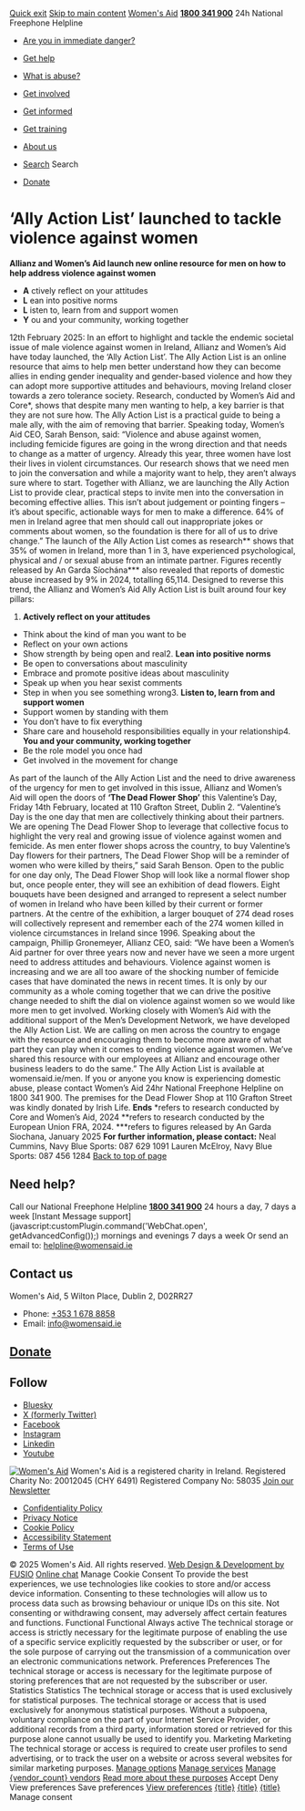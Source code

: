[Quick exit](https://www.womensaid.ie/get-informed/news-events/media-releases/ally-action-list-launched-to-tackle-violence-against-women/#exit)
[Skip to main content](https://www.womensaid.ie/get-informed/news-events/media-releases/ally-action-list-launched-to-tackle-violence-against-women/#pagecontent "Skip to main content")
[Women's Aid](https://www.womensaid.ie/)
**[1800 341 900](tel:1800341900)** 24h National Freephone Helpline
  * [Are you in immediate danger?](https://www.womensaid.ie/are-you-in-immediate-danger/)
  * [Get help](https://www.womensaid.ie/get-help/)
  * [What is abuse?](https://www.womensaid.ie/what-is-abuse/)
  * [Get involved](https://www.womensaid.ie/get-involved/)
  * [Get informed](https://www.womensaid.ie/get-informed/)
  * [Get training](https://www.womensaid.ie/get-training/)
  * [About us](https://www.womensaid.ie/about-us/)


  * [Search](https://www.womensaid.ie/get-informed/news-events/media-releases/ally-action-list-launched-to-tackle-violence-against-women/)
Search
  * [Donate](https://www.womensaid.ie/get-involved/donate/)


# ‘Ally Action List’ launched to tackle violence against women
**Allianz and Women’s Aid launch new online resource for men on how to help address violence against women**
  * **A** ctively reflect on your attitudes
  * **L** ean into positive norms
  * **L** isten to, learn from and support women
  * **Y** ou and your community, working together


12th February 2025: In an effort to highlight and tackle the endemic societal issue of male violence against women in Ireland, Allianz and Women’s Aid have today launched, the ‘Ally Action List’.
The Ally Action List is an online resource that aims to help men better understand how they can become allies in ending gender inequality and gender-based violence and how they can adopt more supportive attitudes and behaviours, moving Ireland closer towards a zero tolerance society. Research, conducted by Women’s Aid and Core*, shows that despite many men wanting to help, a key barrier is that they are not sure how. The Ally Action List is a practical guide to being a male ally, with the aim of removing that barrier.
Speaking today, Women’s Aid CEO, Sarah Benson, said:
“Violence and abuse against women, including femicide figures are going in the wrong direction and that needs to change as a matter of urgency. Already this year, three women have lost their lives in violent circumstances. Our research shows that we need men to join the conversation and while a majority want to help, they aren’t always sure where to start. Together with Allianz, we are launching the Ally Action List to provide clear, practical steps to invite men into the conversation in becoming effective allies. This isn’t about judgement or pointing fingers – it’s about specific, actionable ways for men to make a difference. 64% of men in Ireland agree that men should call out inappropriate jokes or comments about women, so the foundation is there for all of us to drive change.”
The launch of the Ally Action List comes as research** shows that 35% of women in Ireland, more than 1 in 3, have experienced psychological, physical and / or sexual abuse from an intimate partner. Figures recently released by An Garda Síochána*** also revealed that reports of domestic abuse increased by 9% in 2024, totalling 65,114.
Designed to reverse this trend, the Allianz and Women’s Aid Ally Action List is built around four key pillars:
  1. **Actively reflect on your attitudes**


  * Think about the kind of man you want to be
  * Reflect on your own actions
  * Show strength by being open and real2. **Lean into positive norms**
  * Be open to conversations about masculinity
  * Embrace and promote positive ideas about masculinity
  * Speak up when you hear sexist comments
  * Step in when you see something wrong3. **Listen to, learn from and support women**
  * Support women by standing with them
  * You don’t have to fix everything
  * Share care and household responsibilities equally in your relationship4. **You and your community, working together**
  * Be the role model you once had
  * Get involved in the movement for change


As part of the launch of the Ally Action List and the need to drive awareness of the urgency for men to get involved in this issue, Allianz and Women’s Aid will open the doors of **‘The Dead Flower Shop’** this Valentine’s Day, Friday 14th February, located at 110 Grafton Street, Dublin 2.
“Valentine’s Day is the one day that men are collectively thinking about their partners. We are opening The Dead Flower Shop to leverage that collective focus to highlight the very real and growing issue of violence against women and femicide. As men enter flower shops across the country, to buy Valentine’s Day flowers for their partners, The Dead Flower Shop will be a reminder of women who were killed by theirs,” said Sarah Benson.
Open to the public for one day only, The Dead Flower Shop will look like a normal flower shop but, once people enter, they will see an exhibition of dead flowers. Eight bouquets have been designed and arranged to represent a select number of women in Ireland who have been killed by their current or former partners. At the centre of the exhibition, a larger bouquet of 274 dead roses will collectively represent and remember each of the 274 women killed in violence circumstances in Ireland since 1996.
Speaking about the campaign, Phillip Gronemeyer, Allianz CEO, said:
“We have been a Women’s Aid partner for over three years now and never have we seen a more urgent need to address attitudes and behaviours. Violence against women is increasing and we are all too aware of the shocking number of femicide cases that have dominated the news in recent times. It is only by our community as a whole coming together that we can drive the positive change needed to shift the dial on violence against women so we would like more men to get involved.
Working closely with Women’s Aid with the additional support of the Men’s Development Network, we have developed the Ally Action List. We are calling on men across the country to engage with the resource and encouraging them to become more aware of what part they can play when it comes to ending violence against women. We’ve shared this resource with our employees at Allianz and encourage other business leaders to do the same.”
The Ally Action List is available at womensaid.ie/men.
If you or anyone you know is experiencing domestic abuse, please contact Women’s Aid 24hr National Freephone Helpline on 1800 341 900.
The premises for the Dead Flower Shop at 110 Grafton Street was kindly donated by Irish Life.
**Ends**
*refers to research conducted by Core and Women’s Aid, 2024
**refers to research conducted by the European Union FRA, 2024. 
***refers to figures released by An Garda Siochana, January 2025
**For further information, please contact:**
Neal Cummins, Navy Blue Sports: 087 629 1091
Lauren McElroy, Navy Blue Sports: 087 456 1284
[Back to top of page](https://www.womensaid.ie/get-informed/news-events/media-releases/ally-action-list-launched-to-tackle-violence-against-women/#top)
## Need help?
Call our National Freephone Helpline **[1800 341 900](tel:1800341900)** 24 hours a day, 7 days a week 
[Instant Message support](javascript:customPlugin.command\('WebChat.open', getAdvancedConfig\(\)\);) mornings and evenings 7 days a week
Or send an email to: helpline@womensaid.ie
## Contact us
Women's Aid, 5 Wilton Place, Dublin 2, D02RR27
  * Phone: [+353 1 678 8858](tel:+35316788858)
  * Email: info@womensaid.ie


## [Donate](https://www.womensaid.ie/get-involved/donate/)
## Follow
  * [Bluesky](https://bsky.app/profile/womensaidireland.bsky.social)
  * [X (formerly Twitter)](https://x.com/Womens_Aid)
  * [Facebook](https://www.facebook.com/womensaid.ie)
  * [Instagram](https://www.instagram.com/womens.aid)
  * [Linkedin](https://www.linkedin.com/company/women's-aid/)
  * [Youtube](https://www.youtube.com/@womensaidireland)


[![Women's Aid](https://www.womensaid.ie/app/themes/womensaidsage9/resources/assets/img/womens-aid-logo-white.svg)](https://www.womensaid.ie/get-informed/news-events/media-releases/ally-action-list-launched-to-tackle-violence-against-women/)
Women's Aid is a registered charity in Ireland.
Registered Charity No: 20012045 (CHY 6491) Registered Company No: 58035
[Join our Newsletter](https://www.womensaid.ie/get-informed/news-events/newsletter/)
  * [Confidentiality Policy](https://www.womensaid.ie/about-us/compliance/confidentiality-policy/)
  * [Privacy Notice](https://www.womensaid.ie/about-us/compliance/privacy-notice/)
  * [Cookie Policy](https://www.womensaid.ie/about-us/compliance/cookie-policy/)
  * [Accessibility Statement](https://www.womensaid.ie/about-us/compliance/accessibility-statement/)
  * [Terms of Use](https://www.womensaid.ie/about-us/compliance/terms-of-use/)


© 2025 Women's Aid. All rights reserved. [Web Design & Development by FUSIO](https://www.fusio.net/?utm_source=WomensAid&utm_medium=Website&utm_campaign=ClientLinks)
[Online chat](https://www.womensaid.ie/get-informed/news-events/media-releases/ally-action-list-launched-to-tackle-violence-against-women/#chat)
Manage Cookie Consent
To provide the best experiences, we use technologies like cookies to store and/or access device information. Consenting to these technologies will allow us to process data such as browsing behaviour or unique IDs on this site. Not consenting or withdrawing consent, may adversely affect certain features and functions.
Functional Functional Always active 
The technical storage or access is strictly necessary for the legitimate purpose of enabling the use of a specific service explicitly requested by the subscriber or user, or for the sole purpose of carrying out the transmission of a communication over an electronic communications network.
Preferences Preferences
The technical storage or access is necessary for the legitimate purpose of storing preferences that are not requested by the subscriber or user.
Statistics Statistics
The technical storage or access that is used exclusively for statistical purposes. The technical storage or access that is used exclusively for anonymous statistical purposes. Without a subpoena, voluntary compliance on the part of your Internet Service Provider, or additional records from a third party, information stored or retrieved for this purpose alone cannot usually be used to identify you.
Marketing Marketing
The technical storage or access is required to create user profiles to send advertising, or to track the user on a website or across several websites for similar marketing purposes.
[Manage options](https://www.womensaid.ie/get-informed/news-events/media-releases/ally-action-list-launched-to-tackle-violence-against-women/) [Manage services](https://www.womensaid.ie/get-informed/news-events/media-releases/ally-action-list-launched-to-tackle-violence-against-women/) [Manage {vendor_count} vendors](https://www.womensaid.ie/get-informed/news-events/media-releases/ally-action-list-launched-to-tackle-violence-against-women/) [Read more about these purposes](https://cookiedatabase.org/tcf/purposes/)
Accept Deny View preferences Save preferences [View preferences](https://www.womensaid.ie/get-informed/news-events/media-releases/ally-action-list-launched-to-tackle-violence-against-women/)
[{title}](https://www.womensaid.ie/get-informed/news-events/media-releases/ally-action-list-launched-to-tackle-violence-against-women/) [{title}](https://www.womensaid.ie/get-informed/news-events/media-releases/ally-action-list-launched-to-tackle-violence-against-women/) [{title}](https://www.womensaid.ie/get-informed/news-events/media-releases/ally-action-list-launched-to-tackle-violence-against-women/)
Manage consent

